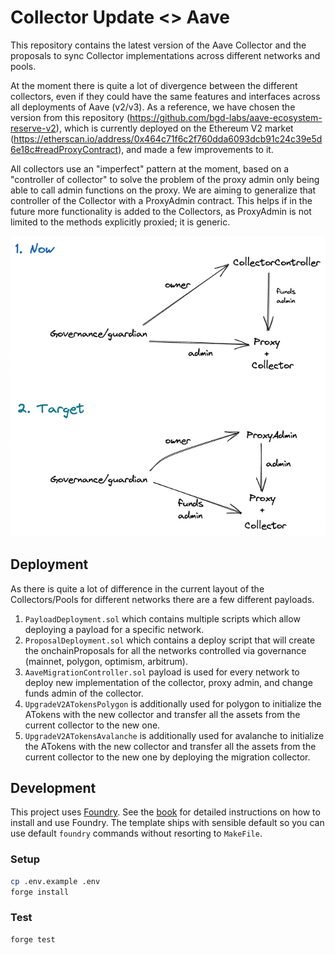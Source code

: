 # Collector Update <> Aave

This repository contains the latest version of the Aave Collector and the proposals to sync Collector implementations across different networks and pools.

At the moment there is quite a lot of divergence between the different collectors, even if they could have the same features and interfaces across all deployments of Aave (v2/v3). As a reference, we have chosen the version from this repository (https://github.com/bgd-labs/aave-ecosystem-reserve-v2), which is currently deployed on the Ethereum V2 market (https://etherscan.io/address/0x464c71f6c2f760dda6093dcb91c24c39e5d6e18c#readProxyContract), and made a few improvements to it.

All collectors use an "imperfect" pattern at the moment, based on a "controller of collector" to solve the problem of the proxy admin only being able to call admin functions on the proxy. We are aiming to generalize that controller of the Collector with a ProxyAdmin contract. This helps if in the future more functionality is added to the Collectors, as ProxyAdmin is not limited to the methods explicitly proxied; it is generic.

![collector-permissions-overview](./collector-admin.png)

## Deployment

As there is quite a lot of difference in the current layout of the Collectors/Pools for different networks there are a few different payloads.

1. `PayloadDeployment.sol` which contains multiple scripts which allow deploying a payload for a specific network.
2. `ProposalDeployment.sol` which contains a deploy script that will create the onchainProposals for all the networks controlled via governance (mainnet, polygon, optimism, arbitrum).
3. `AaveMigrationController.sol` payload is used for every network to deploy new implementation of the collector, proxy admin, and change funds admin of the collector.
4. `UpgradeV2ATokensPolygon` is additionally used for polygon to initialize the ATokens with the new collector and transfer all the assets from the current collector to the new one.
5. `UpgradeV2ATokensAvalanche` is additionally used for avalanche to initialize the ATokens with the new collector and transfer all the assets from the current collector to the new one by deploying the migration collector.

## Development

This project uses [Foundry](https://getfoundry.sh). See the [book](https://book.getfoundry.sh/getting-started/installation.html) for detailed instructions on how to install and use Foundry.
The template ships with sensible default so you can use default `foundry` commands without resorting to `MakeFile`.

### Setup

```sh
cp .env.example .env
forge install
```

### Test

```sh
forge test
```
